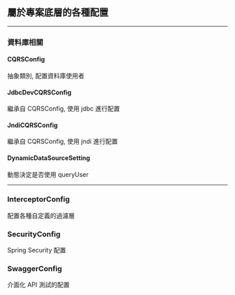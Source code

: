 ## 屬於專案底層的各種配置
- - - 
### 資料庫相關
#### CQRSConfig
抽象類別, 配置資料庫使用者
#### JdbcDevCQRSConfig
繼承自 CQRSConfig, 使用 jdbc 進行配置
#### JndiCQRSConfig
繼承自 CQRSConfig, 使用 jndi 進行配置
#### DynamicDataSourceSetting
動態決定是否使用 queryUser

- - - 
### InterceptorConfig
配置各種自定義的過濾層

### SecurityConfig
Spring Security 配置

### SwaggerConfig
介面化 API 測試的配置